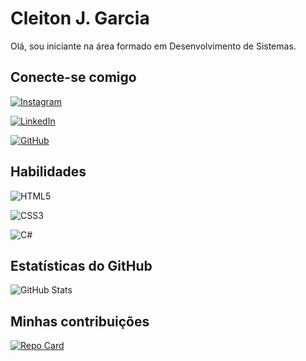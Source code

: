 # Cleiton J. Garcia

Olá, sou iniciante na área formado em Desenvolvimento de Sistemas.

## Conecte-se comigo

[![Instagram](https://img.shields.io/badge/Instagram-000?style=for-the-badge&logo=instagram)](https://www.instagram.com/cleiton.j.garcia/)

[![LinkedIn](https://img.shields.io/badge/LinkedIn-000?style=for-the-badge&logo=linkedin&logoColor=0E76A8)](https://www.linkedin.com/in/cleiton-garcia-073b31258/)

[![GitHub](https://img.shields.io/badge/GitHub-000?style=for-the-badge&logo=GitHub)](https://github.com/garcia0108/)

## Habilidades

![HTML5](https://img.shields.io/badge/HTML5-000?style=for-the-badge&logo=html5)

![CSS3](https://img.shields.io/badge/CSS3-000?style=for-the-badge&logo=css3&logoColor=264CE4)

![C#](https://img.shields.io/badge/C%23-000?style=for-the-badge&logo=c-sharp&logoColor=823085)

## Estatísticas do GitHub

![GitHub Stats](https://github-readme-stats.vercel.app/api?username=garcia0108&theme=transparent&bg_color=000&border_color=30A3DC&show_icons=true&icon_color=30A3DC&title_color=E94D5F&text_color=FFF)

## Minhas contribuições

[![Repo Card](https://github-readme-stats.vercel.app/api/pin/?username=garcia0108&repo=dio-lab-open-source&bg_color=000&border_color=30A3DC&show_icons=true&icon_color=30A3DC&title_color=E94D5F&text_color=FFF)](https://github.com/garcia0108/dio-lab-open-source)